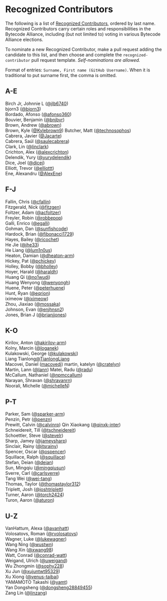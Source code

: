 # Recognized Contributors

The following is a list of [Recognized Contributors](https://github.com/bytecodealliance/governance/blob/main/TSC/charter.md#recognized-contributors), ordered by last name. Recognized Contributors carry certain roles and responsibilities in the Bytecode Alliance, including (but not limited to) voting in various Bytecode Alliance elections.

To nominate a new Recognized Contributor, make a pull request adding the candidate to this list, and then choose and complete the `recognized-contributor` pull request template. _Self-nominations are allowed._

Format of entries: `Surname, First name (GitHub Username)`. When it is traditional to put surname first, the comma is omitted.

## A-E

Birch Jr, Johnnie L ([@jlb6740](https://github.com/jlb6740))  
bjorn3 ([@bjorn3](https://github.com/bjorn3))  
Bordado, Afonso ([@afonso360](https://github.com/afonso360))  
Bouvier, Benjamin ([@bnjbvr](https://github.com/bnjbvr))  
Brown, Andrew ([@abrown](https://github.com/abrown))  
Brown, Kyle ([@Kylebrown9](https://github.com/Kylebrown9))
Butcher, Matt ([@technosophos](https://github.com/technosophos))  
Cabrera, Javier ([@Jacarte](https://github.com/Jacarte))  
Cabrera, Saúl ([@saulecabrera](https://github.com/saulecabrera))  
Clark, Lin ([@linclark](https://github.com/linclark))  
Crichton, Alex ([@alexcrichton](https://github.com/alexcrichton))  
Delendik, Yury ([@yurydelendik](https://github.com/yurydelendik))  
Dice, Joel ([@dicej](https://github.com/dicej))  
Elliott, Trevor ([@elliottt](https://github.com/elliottt))  
Ene, Alexandru ([@AlexEne](https://github.com/AlexEne))  

## F-J

Fallin, Chris ([@cfallin](https://github.com/cfallin))  
Fitzgerald, Nick ([@fitzgen](https://github.com/fitzgen))  
Foltzer, Adam ([@acfoltzer](https://github.com/acfoltzer))  
Freyler, Robin ([@robbepop](https://github.com/robbepop))  
Galli, Enrico ([@egalli](https://github.com/egalli))  
Gohman, Dan ([@sunfishcode](https://github.com/sunfishcode))  
Hardock, Brian ([@fibonacci1729](https://github.com/fibonacci1729))  
Hayes, Bailey ([@ricochet](https://github.com/ricochet))  
He Jie ([@jhe33](https://github.com/jhe33))  
He Liang ([@lum1n0us](https://github.com/lum1n0us))  
Heaton, Damian ([@dheaton-arm](https://github.com/dheaton-arm))  
Hickey, Pat ([@pchickey](https://github.com/pchickey))  
Holley, Bobby ([@bholley](https://github.com/bholley))  
Hoyer, Harald ([@haraldh](https://github.com/haraldh))  
Huang Qi ([@no1wudi](https://github.com/no1wudi))  
Huang Wenyong ([@wenyongh](https://github.com/wenyongh))  
Huene, Peter ([@peterhuene](https://github.com/peterhuene))  
Hunt, Ryan ([@eqrion](https://github.com/eqrion))  
iximeow ([@iximeow](https://github.com/iximeow))  
Zhou, Jiaxiao ([@mossaka](https://github.com/mossaka))  
Johnson, Evan ([@enjhnsn2](https://github.com/enjhnsn2))  
Jones, Brian J ([@brianjjones](https://github.com/brianjjones))  

## K-O

Kirilov, Anton ([@akirilov-arm](https://github.com/akirilov-arm))  
Kolny, Marcin ([@loganek](https://github.com/loganek))  
Kulakowski, George ([@kulakowski](https://github.com/kulakowski-wasm))  
Liang Tianlong[@TianlongLiang](https://github.com/TianlongLiang)  
Macovei, Daniel ([macovedj](https://github.com/macovedj))
martin, katelyn ([@cratelyn](https://github.com/cratelyn))  
Martin, Lann ([@lann](https://github.com/lann))
Matei, Radu ([@radu](https://github.com/radu-matei))  
McCallum, Nathaniel ([@npmccallum](https://github.com/npmccallum))  
Narayan, Shravan ([@shravanrn](https://github.com/shravanrn))  
Noorali, Michelle ([@michelleN](https://github.com/michelleN))  

## P-T

Parker, Sam ([@sparker-arm](https://github.com/sparker-arm))  
Penzin, Petr ([@penzn](https://github.com/penzn))  
Prewitt, Calvin ([@calvinrp](https://github.com/calvinrp))
Qin Xiaokang ([@qinxk-inter](https://github.com/qinxk-inter))  
Schneidereit, Till ([@tschneidereit](https://github.com/tschneidereit))  
Schoettler, Steve ([@stevelr](https://github.com/stevelr))  
Sharp, Jamey ([@jameysharp](https://github.com/jameysharp))  
Sinclair, Rainy ([@itsrainy](https://github.com/itsrainy))  
Spencer, Oscar ([@ospencer](https://github.com/ospencer))  
Squillace, Ralph ([@squillace](https://github.com/squillace))  
Stefan, Deian ([@deian](https://github.com/deian))  
Sun, Mingqiu ([@mingqiusun](https://github.com/mingqiusun))  
Sverre, Carl ([@carlsverre](https://github.com/carlsverre))  
Tang Wei ([@wei-tang](https://github.com/wei-tang))  
Thomas, Taylor ([@thomastaylor312](https://github.com/thomastaylor312))  
Triplett, Josh ([@joshtriplett](https://github.com/joshtriplett))  
Turner, Aaron ([@torch2424](https://github.com/torch2424))  
Turon, Aaron ([@aturon](https://github.com/aturon))  

## U-Z

VanHattum, Alexa ([@avanhatt](https://github.com/avanhatt))  
Volosatovs, Roman ([@rvolosatovs](https://github.com/rvolosatovs))  
Wagner, Luke ([@lukewagner](https://github.com/lukewagner))  
Wang Ning ([@wustwn](https://github.com/wustwn))  
Wang Xin ([@xwang98](https://github.com/xwang98))  
Watt, Conrad ([@conrad-watt](https://github.com/conrad-watt))  
Weigand, Ulrich ([@uweigand](https://github.com/uweigand))  
Wu Zhongmin ([@sophy228](https://github.com/sophy228))  
Xu Jun ([@xujuntwt95329](https://github.com/xujuntwt95329))  
Xu Xiong ([@venus-taibai](https://github.com/venus-taibai))  
YAMAMOTO Takashi ([@yamt](https://github.com/yamt))  
Yan Dongsheng ([@dongsheng28849455](https://github.com/dongsheng28849455))  
Zang Lin ([@linzang](https://github.com/linzang))  
